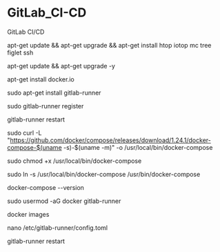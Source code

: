 # GitLab_CI-CD
GitLab CI/CD

 apt-get update && apt-get upgrade && apt-get install htop iotop mc tree figlet ssh

 apt-get update && apt-get upgrade -y

 apt-get install docker.io

 sudo apt-get install gitlab-runner

 sudo gitlab-runner register

 gitlab-runner restart



 sudo curl -L "https://github.com/docker/compose/releases/download/1.24.1/docker-compose-$(uname -s)-$(uname -m)" -o /usr/local/bin/docker-compose

 sudo chmod +x /usr/local/bin/docker-compose

 sudo ln -s /usr/local/bin/docker-compose /usr/bin/docker-compose

 docker-compose --version

 

 sudo usermod -aG docker gitlab-runner

  docker images

  nano /etc/gitlab-runner/config.toml 

  gitlab-runner restart


